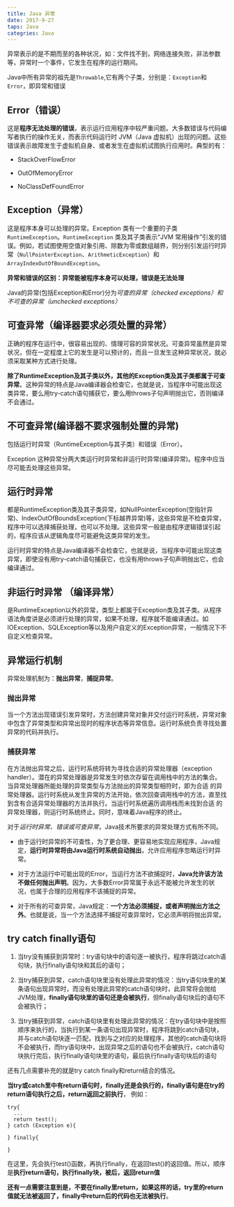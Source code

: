 ```yaml
---
title: Java 异常
date: 2017-9-27
taps: Java
categries: Java
---
```

异常表示的是不期而至的各种状况，如：文件找不到，网络连接失败，非法参数等，异常时一个事件，它发生在程序的运行期间。

Java中所有异常的祖先是`Throwable`,它有两个子类，分别是：`Exception`和`Error`，即异常和错误

## Error（错误）

这是**程序无法处理的错误**，表示运行应用程序中较严重问题。大多数错误与代码编写者执行的操作无关，而表示代码运行时 JVM（Java 虚拟机）出现的问题。这些错误表示故障发生于虚拟机自身、或者发生在虚拟机试图执行应用时。典型的有：

+ StackOverFlowError

+ OutOfMemoryError

+ NoClassDefFoundError

 ## Exception（异常）
 
这是程序本身可以处理的异常。Exception 类有一个重要的子类 `RuntimeException`。`RuntimeException` 类及其子类表示“JVM 常用操作”引发的错误。例如，若试图使用空值对象引用、除数为零或数组越界，则分别引发运行时异常（`NullPointerException`、`ArithmeticException`）和 `ArrayIndexOutOfBoundException`。

**异常和错误的区别：异常能被程序本身可以处理，错误是无法处理**

Java的异常(包括Exception和Error)分为*可查的异常（checked exceptions）*和*不可查的异常（unchecked exceptions）*

## 可查异常（编译器要求必须处置的异常）

正确的程序在运行中，很容易出现的、情理可容的异常状况。可查异常虽然是异常状况，但在一定程度上它的发生是可以预计的，而且一旦发生这种异常状况，就必须采取某种方式进行处理。

**除了RuntimeException及其子类以外，其他的Exception类及其子类都属于可查异常**。这种异常的特点是Java编译器会检查它，也就是说，当程序中可能出现这类异常，要么用try-catch语句捕获它，要么用throws子句声明抛出它，否则编译不会通过。

## 不可查异常(编译器不要求强制处置的异常)

包括运行时异常（RuntimeException与其子类）和错误（Error）。

Exception 这种异常分两大类运行时异常和非运行时异常(编译异常)。程序中应当尽可能去处理这些异常。

## 运行时异常

都是RuntimeException类及其子类异常，如NullPointerException(空指针异常)、IndexOutOfBoundsException(下标越界异常)等，这些异常是不检查异常，程序中可以选择捕获处理，也可以不处理。这些异常一般是由程序逻辑错误引起的，程序应该从逻辑角度尽可能避免这类异常的发生。

 运行时异常的特点是Java编译器不会检查它，也就是说，当程序中可能出现这类异常，即使没有用try-catch语句捕获它，也没有用throws子句声明抛出它，也会编译通过。
 
## 非运行时异常 （编译异常）

是RuntimeException以外的异常，类型上都属于Exception类及其子类。从程序语法角度讲是必须进行处理的异常，如果不处理，程序就不能编译通过。如IOException、SQLException等以及用户自定义的Exception异常，一般情况下不自定义检查异常。

## 异常运行机制

异常处理机制为：**抛出异常**，**捕捉异常**。

### 抛出异常

当一个方法出现错误引发异常时，方法创建异常对象并交付运行时系统，异常对象中包含了异常类型和异常出现时的程序状态等异常信息。运行时系统负责寻找处置异常的代码并执行。

### 捕获异常

在方法抛出异常之后，运行时系统将转为寻找合适的异常处理器（exception handler）。潜在的异常处理器是异常发生时依次存留在调用栈中的方法的集合。当异常处理器所能处理的异常类型与方法抛出的异常类型相符时，即为合适 的异常处理器。运行时系统从发生异常的方法开始，依次回查调用栈中的方法，直至找到含有合适异常处理器的方法并执行。当运行时系统遍历调用栈而未找到合适 的异常处理器，则运行时系统终止。同时，意味着Java程序的终止。

 对于*运行时异常、错误或可查异常*，Java技术所要求的异常处理方式有所不同。
 
+ 由于运行时异常的不可查性，为了更合理、更容易地实现应用程序，Java规定，**运行时异常将由Java运行时系统自动抛出**，允许应用程序忽略运行时异常。

+ 对于方法运行中可能出现的Error，当运行方法不欲捕捉时，**Java允许该方法不做任何抛出声明**。因为，大多数Error异常属于永远不能被允许发生的状况，也属于合理的应用程序不该捕捉的异常。

+ 对于所有的可查异常，Java规定：**一个方法必须捕捉，或者声明抛出方法之外**。也就是说，当一个方法选择不捕捉可查异常时，它必须声明将抛出异常。

## try catch finally语句

1. 当try没有捕获到异常时：try语句块中的语句逐一被执行，程序将跳过catch语句块，执行finally语句块和其后的语句；

2. 当try捕获到异常，catch语句块里没有处理此异常的情况：当try语句块里的某条语句出现异常时，而没有处理此异常的catch语句块时，此异常将会抛给JVM处理，**finally语句块里的语句还是会被执行**，但finally语句块后的语句不会被执行；

3. 当try捕获到异常，catch语句块里有处理此异常的情况：在try语句块中是按照顺序来执行的，当执行到某一条语句出现异常时，程序将跳到catch语句块，并与catch语句块逐一匹配，找到与之对应的处理程序，其他的catch语句块将不会被执行，而try语句块中，出现异常之后的语句也不会被执行，catch语句块执行完后，执行finally语句块里的语句，最后执行finally语句块后的语句

还有几点需要补充的就是try catch finally和return结合的情况。

**当try或catch里中有return语句时，finally还是会执行的，finally语句是在try的return语句执行之后，return返回之前执行**， 例如：

```
try{
  ...
  return test();
} catch (Exception e){

} finally{
  
}

```

在这里，先会执行test()函数，再执行finally，在返回test()的返回值。所以，顺序是**执行return语句，执行finally块，被后，返回return值**

**还有一点需要注意到是，不要在finally里return，如果这样的话，try里的return值就无法被返回了，finally中return后的代码也无法被执行**。
